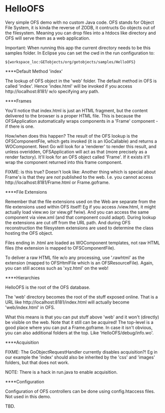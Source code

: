 HelloOFS
========

Very simple OFS demo with no custom Java code. OFS stands for Object File
System, it is kinda the reverse of ZODB, it contructs Go objects out of the
filesystem.
Meaning you can drop files into a htdocs like directory and OFS will serve
them as a web application.

Important: When running this app the current directory needs to be this samples
folder. In Eclipse you can set the cwd in the run configuration to:

    ${workspace_loc:GETobjects/org/getobjects/samples/HelloOFS}


****Default Method 'index'

The lookup of OFS object in the 'web' folder. The default method in OFS is
called 'index'. Hence 'index.html' will be invoked if you access
http://localhost:8181/ w/o specifying any path.


****Frames

You'll notice that index.html is just an HTML fragment, but the content
delivered to the browser is a proper HTML file. This is because the
OFSApplication automatically wraps components in a 'Frame' component - if there
is one.

How/when does this happen? The result of the OFS lookup is the OFSComponentFile,
which gets invoked (it is an IGoCallable) and returns a WOComponent.
Next Go will look for a 'renderer' to render this result, and unless overidden,
OFSApplication will act as that (more precisely as a render factory).
It'll look for an OFS object called 'Frame'. If it exists it'll wrap the
component returned into this frame component.

FIXME: is this true? Doesn't look like:
Another thing which is special about Frame's is that they are *not* published
to the web. I.e. you cannot access http://localhost:8181/Frame.html or
Frame.goframe.


****File Extensions

Remember that the file extensions used on the Web are separate from the file
extensions used within OFS itself! Eg if you access /view.html, it might
actually load view.wo (or view.gif fwiw). And you can access the same component
via view.xml (and that component could adapt).
During lookup the extensions are cut off from the URL path. And during OFS
reconstruction the filesystem extensions are used to determine the class hosting
the OFS object.

Files ending in .html are loaded as WOComponent templates, not raw HTML files
(the extension is mapped to OFSComponentFile).

To deliver a raw HTML file w/o any processing, use '.rawhtml' as the extension
(mapped to OFSHtmlFile which is an OFSResourceFile). Again, you can still access
such as 'xyz.html' on the web!


****Hierarchies

HelloOFS is the root of the OFS database.

The 'web' directory becomes the root of the stuff exposed online. That is a
URL like http://localhost:8181/index.html will actually become 'web/index.html'
in OFS.

What this means is that you can put stuff above 'web' and it won't (directly)
be visible on the web. Note that it still can be acquired!
The top-level is a good place where you can put a Frame.goframe.
In case it isn't obvious, you can also additional folders at the top. Like
'HelloOFS/debug/info.wo'.


****Acquisition

FIXME: The GoObjectRequestHandler currently disables acquisition?!
Eg in our example the 'index' should also be inherited by the 'css' and 'images'
folders, but that does not work.

NOTE: There is a hack in run.java to enable acquisition.


****Configuration

Configuration of OFS controllers can be done using config.htaccess files. Not
used in this demo.

TBD.
